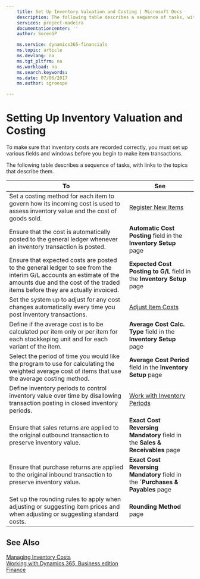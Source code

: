 ```yaml
---
    title: Set Up Inventory Valuation and Costing | Microsoft Docs
    description: The following table describes a sequence of tasks, with links to the topics that describe them.
    services: project-madeira
    documentationcenter: ''
    author: SorenGP

    ms.service: dynamics365-financials
    ms.topic: article
    ms.devlang: na
    ms.tgt_pltfrm: na
    ms.workload: na
    ms.search.keywords:
    ms.date: 07/06/2017
    ms.author: sgroespe

---
```

# Setting Up Inventory Valuation and Costing
To make sure that inventory costs are recorded correctly, you must set up various fields and windows before you begin to make item transactions.

The following table describes a sequence of tasks, with links to the topics that describe them.

|**To**|**See**|  
|------------|-------------|  
|Set a costing method for each item to govern how its incoming cost is used to assess inventory value and the cost of goods sold.|[Register New Items](inventory-how-register-new-items.md)|  
|Ensure that the cost is automatically posted to the general ledger whenever an inventory transaction is posted.|**Automatic Cost Posting** field in the **Inventory Setup** page|  
|Ensure that expected costs are posted to the general ledger to see from the interim G/L accounts an estimate of the amounts due and the cost of the traded items before they are actually invoiced.|**Expected Cost Posting to G/L** field in the **Inventory Setup** page|  
|Set the system up to adjust for any cost changes automatically every time you post inventory transactions.|[Adjust Item Costs](inventory-how-adjust-item-costs.md)|  
|Define if the average cost is to be calculated per item only or per item for each stockkeping unit and for each variant of the item.|**Average Cost Calc. Type** field in the **Inventory Setup** page|  
|Select the period of time you would like the program to use for calculating the weighted average cost of items that use the average costing method.|**Average Cost Period** field in the **Inventory Setup** page|  
|Define inventory periods to control inventory value over time by disallowing transaction posting in closed inventory periods.|[Work with Inventory Periods](finance-how-to-work-with-inventory-periods.md)|  
|Ensure that sales returns are applied to the original outbound transaction to preserve inventory value.|**Exact Cost Reversing Mandatory** field in the **Sales & Receivables** page|  
|Ensure that purchase returns are applied to the original inbound transaction to preserve inventory value.|**Exact Cost Reversing Mandatory** field in the **´Purchases & Payables** page|
|Set up the rounding rules to apply when adjusting or suggesting item prices and when adjusting or suggesting standard costs.|**Rounding Method** page|  

## See Also  
[Managing Inventory Costs](finance-manage-inventory-costs.md)  
[Working with Dynamics 365, Business edition](ui-work-product.md)  
[Finance](finance.md)  
